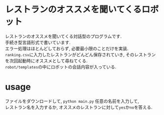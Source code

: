 # レストランのオススメを聞いてくるロボット
レストランのオススメを聞いてくる対話型のプログラムです.  
手続き型言語形式で書いています.  
エラー処理はほとんどしておらず, 必要最小限のことだけを実装.  
`ranking.csv`に入力したレストランがどんどん保存されていき, そのレストランを次回起動時にオススメとして尋ねてくる.  
`robot/templates`の中にロボットの会話内容が入っている.  

# usage
ファイルをダウンロードして,
````python main.py````
任意の名前を入力して,  
レストラン名を入力するか, オススメのレストランに対して`yes`か`no`を答える.
